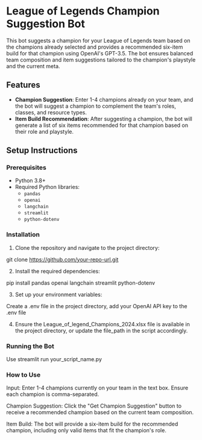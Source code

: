 # League of Legends Champion Suggestion Bot

This bot suggests a champion for your League of Legends team based on the champions already selected and provides a recommended six-item build for that champion using OpenAI's GPT-3.5. The bot ensures balanced team composition and item suggestions tailored to the champion's playstyle and the current meta.

## Features

- **Champion Suggestion**: Enter 1-4 champions already on your team, and the bot will suggest a champion to complement the team's roles, classes, and resource types.
- **Item Build Recommendation**: After suggesting a champion, the bot will generate a list of six items recommended for that champion based on their role and playstyle.

## Setup Instructions

### Prerequisites

- Python 3.8+
- Required Python libraries: 
  - `pandas`
  - `openai`
  - `langchain`
  - `streamlit`
  - `python-dotenv`

### Installation

1. Clone the repository and navigate to the project directory:

  git clone https://github.com/your-repo-url.git 

2. Install the required dependencies:

  pip install pandas openai langchain streamlit python-dotenv

3. Set up your environment variables:

  Create a .env file in the project directory, add your OpenAI API key to the .env file

4. Ensure the League_of_legend_Champions_2024.xlsx file is available in the project directory, or update the file_path in the script accordingly.

### Running the Bot
Use streamlit run your_script_name.py


### How to Use
Input: Enter 1-4 champions currently on your team in the text box. Ensure each champion is comma-separated.

Champion Suggestion: Click the "Get Champion Suggestion" button to receive a recommended champion based on the current team composition.

Item Build: The bot will provide a six-item build for the recommended champion, including only valid items that fit the champion's role.
